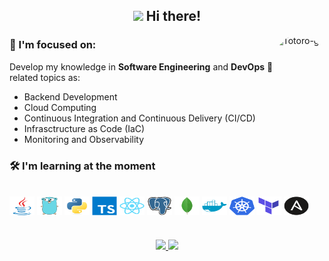 <div>
<h2 align="center"><img width="35" src="https://github.com/petrick-ribeiro/petrick-ribeiro/blob/main/files/waving.gif"> Hi there!</h1>
<img align="right" alt="Totoro-gif" height="180" style="border-radius:50px;" src="https://github.com/petrick-ribeiro/petrick-ribeiro/blob/main/files/ghibli-gif.gif">
</div>

### 📝 I'm focused on:
Develop my knowledge in **Software Engineering** and **DevOps** 🚀 related topics as:
- Backend Development
- Cloud Computing
- Continuous Integration and Continuous Delivery (CI/CD)
- Infrasctructure as Code (IaC)
- Monitoring and Observability


### :hammer_and_wrench: I'm learning at the moment 
<div align="left" style="display: inline_block"><br>
  <img align="center" alt="Java-logo" height="30" width="40" src="https://raw.githubusercontent.com/devicons/devicon/master/icons/java/java-original.svg">
  <img align="center" alt="Go-logo" height="30" width="40" src="https://raw.githubusercontent.com/devicons/devicon/master/icons/go/go-original.svg">
  <img align="center" alt="Python-logo" height="30" width="40" src="https://raw.githubusercontent.com/devicons/devicon/master/icons/python/python-original.svg">
  <img align="center" alt="TypeScript-logo" height="30" width="40" src="https://raw.githubusercontent.com/devicons/devicon/master/icons/typescript/typescript-original.svg"> 
  <img align="center" alt="React-logo" height="30" width="40" src="https://raw.githubusercontent.com/devicons/devicon/master/icons/react/react-original.svg">
  <img align="center" alt="PostgreSQL-logo" height="30" width="40" src="https://raw.githubusercontent.com/devicons/devicon/master/icons/postgresql/postgresql-original.svg">
  <img align="center" alt="MongoDB-logo" height="30" width="40" src="https://raw.githubusercontent.com/devicons/devicon/master/icons/mongodb/mongodb-original.svg">
  <img align="center" alt="Docker-logo" height="30" width="40" src="https://raw.githubusercontent.com/devicons/devicon/master/icons/docker/docker-plain.svg">
  <img align="center" alt="K8s-logo" height="30" width="40" src="https://raw.githubusercontent.com/devicons/devicon/master/icons/kubernetes/kubernetes-plain.svg">
  <img align="center" alt="Terraform-logo" height="30" width="40" src="https://raw.githubusercontent.com/devicons/devicon/master/icons/terraform/terraform-original.svg">
  <img align="center" alt="Ansible-logo" height="30" width="40" src="https://raw.githubusercontent.com/devicons/devicon/master/icons/ansible/ansible-original.svg">
</div>

#

<div align=center >
  <a href="https://github.com/petrick-ribeiro/petrick-ribeiro">
    <img height="140em" src="https://github-readme-stats-mu-one-70.vercel.app/api?username=petrick-ribeiro&count_private=true&show_icons=true&theme=nord" />
    <img height="140em" src="https://github-readme-stats-mu-one-70.vercel.app/api/top-langs/?username=petrick-ribeiro&layout=compact&theme=nord" />
   </a>
</div>
